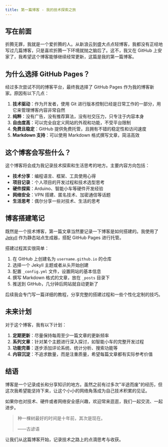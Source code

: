 ```yaml
---
title: 第一篇博客 - 我的技术探索之旅
---
```


## 写在前面

折腾无罪，我就是一个爱折腾的人。从新浪云到盛大点点轻博客，我都没有正经地写过几篇博客，只是喜欢折腾一下环境就抛之脑后了。这不，我又在 GitHub 上安家了，我希望这个博客能够继续经常更新，这篇是我的第一篇博客。

## 为什么选择 GitHub Pages？

经过多次尝试不同的博客平台，最终我选择了 GitHub Pages 作为我的博客新家。原因有以下几点：

1. **技术驱动**：作为开发者，使用 Git 进行版本控制已经是日常工作的一部分，用它来管理博客内容非常自然
2. **纯粹**：没有广告，没有推荐算法，没有社交压力，只专注于内容本身
3. **自由度高**：可以完全自定义网站的外观和功能，不受平台限制
4. **免费且稳定**：GitHub 提供免费托管，且拥有不错的稳定性和访问速度
5. **Markdown 支持**：可以使用 Markdown 格式撰写文章，简洁高效

## 这个博客会写些什么？

这个博客将会成为我记录技术探索和生活思考的地方。主要内容方向包括：

- **技术分享**：编程语言、框架、工具使用心得
- **项目记录**：个人项目的开发过程和技术选型思考
- **硬件探索**：Arduino、智能小车等硬件开发经验
- **网络安全**：VPN 搭建、匿名技术、加密通信等话题
- **生活思考**：偶尔分享一些对技术、生活的思考

## 博客搭建笔记

既然是一个技术博客，第一篇文章当然要记录一下博客是如何搭建的。我使用了 [Jekyll](https://jekyllrb.com/) 作为静态站点生成器，搭配 GitHub Pages 进行托管。

搭建过程其实很简单：

1. 在 GitHub 上创建名为 `username.github.io` 的仓库
2. 选择一个 Jekyll 主题或者从头开始创建
3. 配置 `_config.yml` 文件，设置网站的基本信息
4. 撰写 Markdown 格式的文章，放在 `_posts` 目录下
5. 推送到 GitHub，几分钟后网站就自动更新了

后续我会专门写一篇详细的教程，分享完整的搭建过程和一些个性化定制的技巧。

## 未来计划

对于这个博客，我有以下计划：

1. **定期更新**：尽量保持每周至少一篇文章的更新频率
2. **系列文章**：针对某个主题进行深入探讨，如智能小车的完整开发过程
3. **功能完善**：逐步添加评论系统、统计分析、搜索功能等
4. **内容沉淀**：不追求数量，而是注重质量，希望每篇文章都有实际参考价值

## 结语

博客是一个记录成长和分享知识的地方。虽然之前有过多次"半途而废"的经历，但这次我希望能坚持下来，让这个小小的网络角落成为自己技术积累的见证。

如果你也对技术、硬件或者网络安全感兴趣，欢迎常来逛逛，我们一起交流、一起进步。

> 种一棵树最好的时间是十年前，其次是现在。
> 
> ——古谚语

让我们从这篇博客开始，记录技术之路上的点滴思考与收获。
